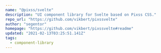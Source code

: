 ```yaml
---
name: "@pixss/svelte"
description: "UI component library for Svelte based on Pixss CSS."
repo_url: "https://github.com/vikbert/pixssvelte"
author: "segentor"
homepage: "https://github.com/vikbert/pixssvelte#readme"
updated: "2021-02-13T03:25:51.141Z"
tags: 
  - component-library
---
```

